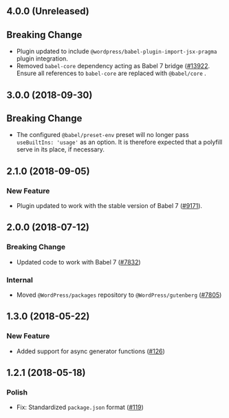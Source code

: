 ## 4.0.0 (Unreleased)

## Breaking Change

- Plugin updated to include `@wordpress/babel-plugin-import-jsx-pragma` plugin integration.
- Removed `babel-core` dependency acting as Babel 7 bridge ([#13922](https://github.com/WordPress/gutenberg/pull/13922). Ensure all references to `babel-core` are replaced with `@babel/core` .

## 3.0.0 (2018-09-30)

## Breaking Change

- The configured `@babel/preset-env` preset will no longer pass `useBuiltIns: 'usage'` as an option. It is therefore expected that a polyfill serve in its place, if necessary.

## 2.1.0 (2018-09-05)

### New Feature

- Plugin updated to work with the stable version of Babel 7 ([#9171](https://github.com/WordPress/gutenberg/pull/9171)).

## 2.0.0 (2018-07-12)

### Breaking Change

- Updated code to work with Babel 7 ([#7832](https://github.com/WordPress/gutenberg/pull/7832))

### Internal

- Moved `@WordPress/packages` repository to `@WordPress/gutenberg` ([#7805](https://github.com/WordPress/gutenberg/pull/7805))

## 1.3.0 (2018-05-22)

### New Feature

- Added support for async generator functions ([#126](https://github.com/WordPress/packages/pull/126))

## 1.2.1 (2018-05-18)

### Polish

- Fix: Standardized `package.json` format  ([#119](https://github.com/WordPress/packages/pull/119))

